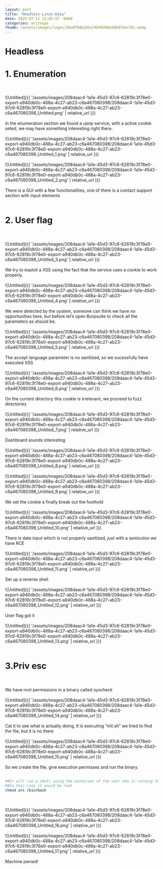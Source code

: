 ```yaml
---
layout: post
title: "Headless-Linux-Easy"
date: 2025-07-11 12:05:57 -0400
categories: writeups
thumb: /assets/images/logos/26e076db204a74b99390e586d7ebcf8c.webp
---
```


# Headless

# 1. Enumeration
<br/><br/>
![Untitled]({{ '/assets/images/208daac4-1a1e-45d3-97c6-62819c3f78e0-export-a940db0c-488a-4c27-ab23-c6a467080398/208daac4-1a1e-45d3-97c6-62819c3f78e0-export-a940db0c-488a-4c27-ab23-c6a467080398_Untitled.png' | relative_url }})
<br/><br/>
In the enumeration section we found a upnp service, with a active cookie seted, we may have something interesting right there.
<br/><br/>
![Untitled]({{ '/assets/images/208daac4-1a1e-45d3-97c6-62819c3f78e0-export-a940db0c-488a-4c27-ab23-c6a467080398/208daac4-1a1e-45d3-97c6-62819c3f78e0-export-a940db0c-488a-4c27-ab23-c6a467080398_Untitled_1.png' | relative_url }})
<br/><br/>
![Untitled]({{ '/assets/images/208daac4-1a1e-45d3-97c6-62819c3f78e0-export-a940db0c-488a-4c27-ab23-c6a467080398/208daac4-1a1e-45d3-97c6-62819c3f78e0-export-a940db0c-488a-4c27-ab23-c6a467080398_Untitled_2.png' | relative_url }})
<br/><br/>
There is a GUI with a few functionalities, one of them is a contact support section with input elements
<br/><br/>
# 2. User flag
<br/><br/>
![Untitled]({{ '/assets/images/208daac4-1a1e-45d3-97c6-62819c3f78e0-export-a940db0c-488a-4c27-ab23-c6a467080398/208daac4-1a1e-45d3-97c6-62819c3f78e0-export-a940db0c-488a-4c27-ab23-c6a467080398_Untitled_3.png' | relative_url }})
<br/><br/>
We try to exploit a XSS using the fact that the service uses a cookie to work properly.
<br/><br/>
![Untitled]({{ '/assets/images/208daac4-1a1e-45d3-97c6-62819c3f78e0-export-a940db0c-488a-4c27-ab23-c6a467080398/208daac4-1a1e-45d3-97c6-62819c3f78e0-export-a940db0c-488a-4c27-ab23-c6a467080398_Untitled_4.png' | relative_url }})
<br/><br/>
We were detected by the system, someone can think we have no opportunities here, but before let’s open Burpsuite to check all the parameters as should be.
<br/><br/>
![Untitled]({{ '/assets/images/208daac4-1a1e-45d3-97c6-62819c3f78e0-export-a940db0c-488a-4c27-ab23-c6a467080398/208daac4-1a1e-45d3-97c6-62819c3f78e0-export-a940db0c-488a-4c27-ab23-c6a467080398_Untitled_5.png' | relative_url }})
<br/><br/>
The accept language parameter is no sanitized, so we sucessfully have executed XSS
<br/><br/>
![Untitled]({{ '/assets/images/208daac4-1a1e-45d3-97c6-62819c3f78e0-export-a940db0c-488a-4c27-ab23-c6a467080398/208daac4-1a1e-45d3-97c6-62819c3f78e0-export-a940db0c-488a-4c27-ab23-c6a467080398_Untitled_6.png' | relative_url }})
<br/><br/>
On the current directory this cookie is irrelevant, we proceed to fuzz directories
<br/><br/>
![Untitled]({{ '/assets/images/208daac4-1a1e-45d3-97c6-62819c3f78e0-export-a940db0c-488a-4c27-ab23-c6a467080398/208daac4-1a1e-45d3-97c6-62819c3f78e0-export-a940db0c-488a-4c27-ab23-c6a467080398_Untitled_7.png' | relative_url }})
<br/><br/>
Dashboard sounds interesting
<br/><br/>
![Untitled]({{ '/assets/images/208daac4-1a1e-45d3-97c6-62819c3f78e0-export-a940db0c-488a-4c27-ab23-c6a467080398/208daac4-1a1e-45d3-97c6-62819c3f78e0-export-a940db0c-488a-4c27-ab23-c6a467080398_Untitled_8.png' | relative_url }})
<br/><br/>
![Untitled]({{ '/assets/images/208daac4-1a1e-45d3-97c6-62819c3f78e0-export-a940db0c-488a-4c27-ab23-c6a467080398/208daac4-1a1e-45d3-97c6-62819c3f78e0-export-a940db0c-488a-4c27-ab23-c6a467080398_Untitled_9.png' | relative_url }})
<br/><br/>
We set the cookie a finally break out the foothold
<br/><br/>
![Untitled]({{ '/assets/images/208daac4-1a1e-45d3-97c6-62819c3f78e0-export-a940db0c-488a-4c27-ab23-c6a467080398/208daac4-1a1e-45d3-97c6-62819c3f78e0-export-a940db0c-488a-4c27-ab23-c6a467080398_Untitled_10.png' | relative_url }})
<br/><br/>
There is date input which is not properly sanitized, just with a semicolon we have RCE
<br/><br/>
![Untitled]({{ '/assets/images/208daac4-1a1e-45d3-97c6-62819c3f78e0-export-a940db0c-488a-4c27-ab23-c6a467080398/208daac4-1a1e-45d3-97c6-62819c3f78e0-export-a940db0c-488a-4c27-ab23-c6a467080398_Untitled_11.png' | relative_url }})
<br/><br/>
Set up a reverse shell
<br/><br/>
![Untitled]({{ '/assets/images/208daac4-1a1e-45d3-97c6-62819c3f78e0-export-a940db0c-488a-4c27-ab23-c6a467080398/208daac4-1a1e-45d3-97c6-62819c3f78e0-export-a940db0c-488a-4c27-ab23-c6a467080398_Untitled_12.png' | relative_url }})
<br/><br/>
User flag got it 
<br/><br/>
![Untitled]({{ '/assets/images/208daac4-1a1e-45d3-97c6-62819c3f78e0-export-a940db0c-488a-4c27-ab23-c6a467080398/208daac4-1a1e-45d3-97c6-62819c3f78e0-export-a940db0c-488a-4c27-ab23-c6a467080398_Untitled_13.png' | relative_url }})
<br/><br/>
# 3.Priv esc
<br/><br/>
We have root permissions in a binary called syscheck
<br/><br/>
![Untitled]({{ '/assets/images/208daac4-1a1e-45d3-97c6-62819c3f78e0-export-a940db0c-488a-4c27-ab23-c6a467080398/208daac4-1a1e-45d3-97c6-62819c3f78e0-export-a940db0c-488a-4c27-ab23-c6a467080398_Untitled_14.png' | relative_url }})
<br/><br/>
Cat it to see what is actually doing, It is executing “init.sh” we tried to find the file, but it is no there
<br/><br/>
![Untitled]({{ '/assets/images/208daac4-1a1e-45d3-97c6-62819c3f78e0-export-a940db0c-488a-4c27-ab23-c6a467080398/208daac4-1a1e-45d3-97c6-62819c3f78e0-export-a940db0c-488a-4c27-ab23-c6a467080398_Untitled_15.png' | relative_url }})
<br/><br/>
So we create the file, give execution permisses and run the binary.
<br/><br/>
```bash
##It will run a shell using the permisses of the user who is running the file
##In this case it would be root
chmod u+s /bin/bash
```
<br/><br/>
![Untitled]({{ '/assets/images/208daac4-1a1e-45d3-97c6-62819c3f78e0-export-a940db0c-488a-4c27-ab23-c6a467080398/208daac4-1a1e-45d3-97c6-62819c3f78e0-export-a940db0c-488a-4c27-ab23-c6a467080398_Untitled_16.png' | relative_url }})
<br/><br/>
![Untitled]({{ '/assets/images/208daac4-1a1e-45d3-97c6-62819c3f78e0-export-a940db0c-488a-4c27-ab23-c6a467080398/208daac4-1a1e-45d3-97c6-62819c3f78e0-export-a940db0c-488a-4c27-ab23-c6a467080398_Untitled_17.png' | relative_url }})
<br/><br/>
Machine pwned!
<script src="{{ '/assets/js/matrix-overlay.js' | relative_url }}"></script>


<link rel="stylesheet" href="{{ '/assets/css/imagesstyle.css' | relative_url }}">
